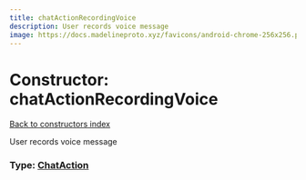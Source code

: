 ```yaml
---
title: chatActionRecordingVoice
description: User records voice message
image: https://docs.madelineproto.xyz/favicons/android-chrome-256x256.png
---
```

# Constructor: chatActionRecordingVoice  
[Back to constructors index](index.md)



User records voice message




### Type: [ChatAction](../types/ChatAction.md)


